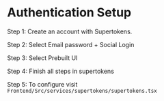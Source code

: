 
# Authentication Setup

Step 1: Create an account with Supertokens.

Step 2: Select Email password + Social Login

Step 3: Select Prebuilt UI

Step 4: Finish all steps in supertokens

Step 5: To configure visit `Frontend/Src/services/supertokens/supertokens.tsx`
